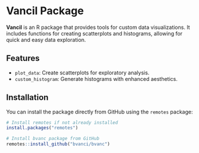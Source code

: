 # Vancil Package

**Vancil** is an R package that provides tools for custom data visualizations. It includes functions for creating scatterplots and histograms, allowing for quick and easy data exploration.

## Features
- `plot_data`: Create scatterplots for exploratory analysis.
- `custom_histogram`: Generate histograms with enhanced aesthetics.

## Installation

You can install the package directly from GitHub using the `remotes` package:

```R
# Install remotes if not already installed
install.packages("remotes")

# Install bvanc package from GitHub
remotes::install_github("bvanci/bvanc")

